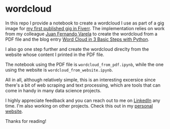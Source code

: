 # wordcloud

In this repo I provide a notebook to create a wordcloud I use as part of a gig image for [my first published gig in Fiverr](https://www.fiverr.com/share/XDe00D). The implementation relies on work from my colleague [Juan Fernando Varela](https://github.com/JFVJ/Lemmatization-in-Spanish-Wordcloud-) to create the wordcloud from a PDF file and the blog entry [Word Cloud in 3 Basic Steps with Python](https://gustavorsantos.medium.com/word-cloud-in-3-basic-steps-with-pythonb-c5a97537b9d6).

I also go one step further and create the wordcloud direclty from the website whose content I printed in the PDF file.

The notebook using the PDF file is `wordcloud_from_pdf.ipynb`, while the one using the website is  `wordcloud_from_website.ipynb`.  

All in all, although relatively simple, this is an interesting excersice since there's a bit of web scraping and text processing, which are tools that can come in handy in many data science projects.

I highly appreciate feedback and you can reach out to me on [LinkedIn](https://bit.ly/jaime-linkedin) any time. I'm also working on other projects. Check this out in my [personal website](https://bit.ly/jaime-website).

Thanks for reading!